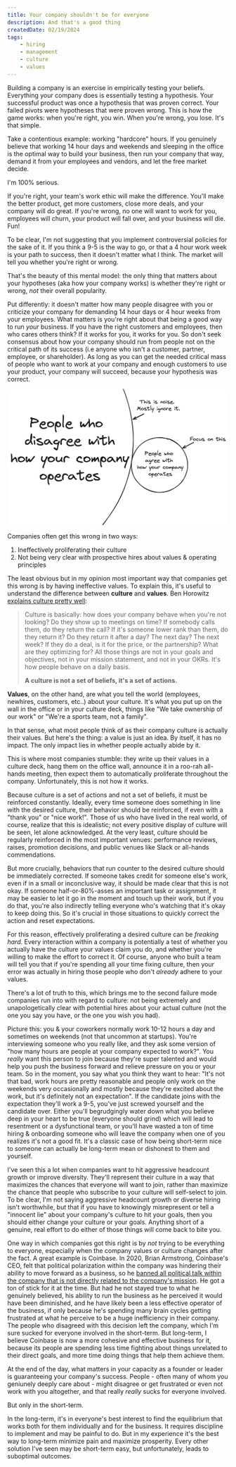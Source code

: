 ```yaml
---
title: Your company shouldn't be for everyone
description: And that's a good thing
createdDate: 02/19/2024
tags: 
    - hiring
    - management
    - culture
    - values
---
```


Building a company is an exercise in empirically testing your beliefs. Everything your company does is essentially testing a hypothesis. Your successful product was once a hypothesis that was proven correct. Your failed pivots were hypotheses that were proven wrong. This is how the game works: when you're right, you win. When you're wrong, you lose. It's that simple.

Take a contentious example: working "hardcore" hours. If you genuinely believe that working 14 hour days and weekends and sleeping in the office is the optimal way to build your business, then run your company that way, demand it from your employees and vendors, and let the free market decide. 

I'm 100% serious.

If you're right, your team's work ethic will make the difference. You'll make the better product, get more customers, close more deals, and your company will do great. If you're wrong, no one will want to work for you, employees will churn, your product will fall over, and your business will die. Fun!

To be clear, I'm not suggesting that you implement controversial policies for the sake of it. If you think a 9-5 is the way to go, or that a 4 hour work week is your path to success, then it doesn't matter what I think. The market will tell you whether you're right or wrong. 

That's the beauty of this mental model: the only thing that matters about your hypotheses (aka how your company works) is whether they're right or wrong, _not_ their overall popularity.

Put differently: it doesn't matter how many people disagree with you or criticize your company for demanding 14 hour days or 4 hour weeks from your employees. What matters is you're right about that being a good way to run _your_ business. If you have the right customers and employees, then who cares others think? If it works for you, it works for you. So don't seek consensus about how your company should run from people not on the critical path of its success (i.e anyone who isn't a customer, partner, employee, or shareholder). As long as you can get the needed critical mass of people who want to work at your company and enough customers to use your product, your company will succeed, because your hypothesis was correct. 

![](./graph1.png)

Companies often get this wrong in two ways: 

1. Ineffectively proliferating their culture
2. Not being very clear with prospective hires about values & operating principles


The least obvious but in my opinion most important way that companies get this wrong is by having ineffective values. To explain this, it's useful to understand the difference between **culture** and **values**. Ben Horowitz [explains culture pretty well](https://a16z.com/books/what-you-do-is-who-you-are/): 

> Culture is basically: how does your company behave when you're not looking? Do they show up to meetings on time? If somebody calls them, do they return the call? If it's someone lower rank than them, do they return it? Do they return it after a day? The next day? The next week? If they do a deal, is it for the price, or the partnership? What are they optimizing for? All those things are not in your goals and objectives, not in your mission statement, and not in your OKRs. It's how people behave on a daily basis. 
> 
> **A culture is not a set of beliefs, it's a set of actions.** 

**Values**, on the other hand, are what you tell the world (employees, newhires, customers, etc..) about your culture. It's what you put up on the wall in the office or in your culture deck, things like "We take ownership of our work" or "We're a sports team, not a family". 

In that sense, what most people think of as their company culture is actually their values. But here's the thing: a value is just an idea. By itself, it has no impact. The only impact lies in whether people actually abide by it. 

This is where most companies stumble: they write up their values in a culture deck, hang them on the office wall, announce it in a roo-rah all-hands meeting, then expect them to automatically proliferate throughout the company. Unfortunately, this is not how it works. 

Because culture is a set of actions and not a set of beliefs, it must be reinforced constantly. Ideally, every time someone does something in line with the desired culture, their behavior should be reinforced, if even with a "thank you" or "nice work!". Those of us who have lived in the real world, of course, realize that this is idealistic; not every positive display of culture will be seen, let alone acknowledged. At the very least, culture should be regularly reinforced in the most important venues: performance reviews, raises, promotion decisions, and public venues like Slack or all-hands commendations. 

But more crucially, behaviors that run counter to the desired culture should be immediately corrected. If someone takes credit for someone else's work, even if in a small or inconclusive way, it should be made clear that this is not okay. If someone half-or-80%-asses an important task or assignment, it may be easier to let it go in the moment and touch up their work, but if you do that, you're also indirectly telling everyone who's watching that it's okay to keep doing this. So it's crucial in those situations to quickly correct the action and reset expectations. 

For this reason, effectively proliferating a desired culture can be _freaking hard_. Every interaction within a company is potentially a test of whether you actually have the culture your values claim you do, and whether you're willing to make the effort to correct it. Of course, anyone who built a team will tell you that if you're spending all your time fixing culture, then your error was actually in hiring those people who don't _already_ adhere to your values. 

There's a lot of truth to this, which brings me to the second failure mode companies run into with regard to culture: not being extremely and unapologetically clear with potential hires about your actual culture (not the one you say you have, or the one you wish you had). 

Picture this: you & your coworkers normally work 10-12 hours a day and sometimes on weekends (not that uncommon at startups). You're interviewing someone who you really like, and they ask some version of "how many hours are people at your company expected to work?". You _really_ want this person to join because they're super talented and would help you push the business forward and relieve pressure on you or your team. So in the moment, you say what you think they want to hear: "It's not that bad, work hours are pretty reasonable and people only work on the weekends very occasionally and mostly because they're excited about the work, but it's definitely not an expectation". If the candidate joins with the expectation they'll work a 9-5, you've just screwed yourself and the candidate over. Either you'll begrudgingly water down what you believe deep in your heart to be true (everyone should grind) which will lead to resentment or a dysfunctional team, or you'll have wasted a ton of time hiring & onboarding someone who will leave the company when one of you realizes it's not a good fit.  It's a classic case of how being short-term nice to someone can actually be long-term mean or dishonest to them and yourself. 

I've seen this a lot when companies want to hit aggressive headcount growth or improve diversity. They'll represent their culture in a way that maximizes the chances that everyone will want to join, rather than maximize the chance that people who subscribe to your culture will self-select to join. To be clear, I'm not saying aggressive headcount growth or diverse hiring isn't worthwhile, but that if you have to knowingly misrepresent or tell a "innocent lie" about your company's culture to hit your goals, then you should either change your culture or your goals. Anything short of a genuine, real effort to do either of those things will come back to bite you. 

One way in which companies got this right is by _not_ trying to be everything to everyone, especially when the company values or culture changes after the fact. A great example is Coinbase. In 2020, Brian Armstrong, Coinbase's CEO, felt that political polarization within the company was hindering their ability to move forward as a business, so he [banned all political talk within the company that is not directly related to the company's mission](https://www.coinbase.com/blog/coinbase-is-a-mission-focused-company). He got a ton of stick for it at the time. But had he not stayed true to what he genuinely believed, his ability to run the business as he perceived it would have been diminished, and he have likely been a less effective operator of the business, if only because he's spending many brain cycles getting frustrated at what he perceive to be a huge inefficiency in their company. The people who disagreed with this decision left the company, which I'm sure sucked for everyone involved in the short-term. But long-term, I believe Coinbase is now a more cohesive and effective business for it, because its people are spending less time fighting about things unrelated to their direct goals, and more time doing things that help them achieve them. 

At the end of the day, what matters in your capacity as a founder or leader is guaranteeing your company's success. People - often many of whom you geniunely deeply care about - might disagree or get frustrated or even not work with you altogether, and that really _really_ sucks for everyone involved. 

But only in the short-term. 

In the long-term, it's in everyone's best interest to find the equilibrium that works both for them individually and for the business. It requires discipline to implement and may be painful to do. But in my experience it's the best way to long-term minimize pain and maximize prosperity. Every other solution I've seen may be short-term easy, but unfortunately, leads to suboptimal outcomes. 



